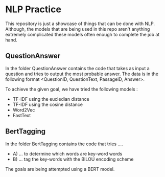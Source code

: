 # NLP Practice

This repository is just a showcase of things that can be done with NLP. Although, the models that are being used in this repo aren't anything extremely complicated these models often enough to complete the job at hand.


## QuestionAnswer

In the folder QuestionAnswer contains the code that takes as input a question and tries to output the most probable answer. The data is in the following format <QuestionID, QuestionText, PassageID, Answer>. 

To achieve the given goal, we have tried the following models :
- TF-IDF using the eucledian distance
- TF-IDF using the cosine distance
- Word2Vec
- FastText

## BertTagging

In the folder BertTagging contains the code that tries ....
- A) ... to determine which words are key-word words 
- B) ... tag the key-words with the BILOU encoding scheme

The goals are being attempted using a BERT model.

